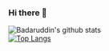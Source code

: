 ### Hi there 👋
![Badaruddin's github stats](https://github-readme-stats.vercel.app/api?username=thebadaruddinshaikh&count_private=false&theme=radical&show_icons=true)<br>
[![Top Langs](https://github-readme-stats.vercel.app/api/top-langs/?username=thebadaruddinshaikh&layout=compact)](https://github.com/thebadaruddinshaikh/github-readme-stats)<br>

<!--
**thebadaruddinshaikh/thebadaruddinshaikh** is a ✨ _special_ ✨ repository because its `README.md` (this file) appears on your GitHub profile.
Here are some ideas to get you started:

- 🔭 I’m currently working on ...
- 🌱 I’m currently learning ...
- 👯 I’m looking to collaborate on ...
- 🤔 I’m looking for help with ...
- 💬 Ask me about ...
- 📫 How to reach me: ...
- 😄 Pronouns: ...
- ⚡ Fun fact: ...
-->


